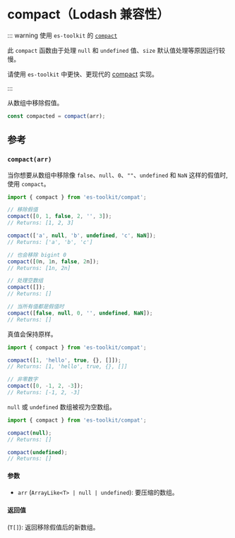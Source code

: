 # compact（Lodash 兼容性）

::: warning 使用 `es-toolkit` 的 [`compact`](../../array/compact.md)

此 `compact` 函数由于处理 `null` 和 `undefined` 值、`size` 默认值处理等原因运行较慢。

请使用 `es-toolkit` 中更快、更现代的 [compact](../../array/compact.md) 实现。

:::

从数组中移除假值。

```typescript
const compacted = compact(arr);
```

## 参考

### `compact(arr)`

当你想要从数组中移除像 `false`、`null`、`0`、`""`、`undefined` 和 `NaN` 这样的假值时,使用 `compact`。

```typescript
import { compact } from 'es-toolkit/compat';

// 移除假值
compact([0, 1, false, 2, '', 3]);
// Returns: [1, 2, 3]

compact(['a', null, 'b', undefined, 'c', NaN]);
// Returns: ['a', 'b', 'c']

// 也会移除 bigint 0
compact([0n, 1n, false, 2n]);
// Returns: [1n, 2n]

// 处理空数组
compact([]);
// Returns: []

// 当所有值都是假值时
compact([false, null, 0, '', undefined, NaN]);
// Returns: []
```

真值会保持原样。

```typescript
import { compact } from 'es-toolkit/compat';

compact([1, 'hello', true, {}, []]);
// Returns: [1, 'hello', true, {}, []]

// 非零数字
compact([0, -1, 2, -3]);
// Returns: [-1, 2, -3]
```

`null` 或 `undefined` 数组被视为空数组。

```typescript
import { compact } from 'es-toolkit/compat';

compact(null);
// Returns: []

compact(undefined);
// Returns: []
```

#### 参数

- `arr` (`ArrayLike<T> | null | undefined`): 要压缩的数组。

#### 返回值

(`T[]`): 返回移除假值后的新数组。
